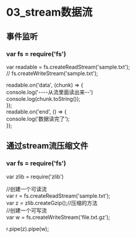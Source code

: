 # 03_stream数据流


## 事件监听

### var fs = require('fs')  
  var readable = fs.createReadStream('sample.txt');  
  // fs.createWriteStream('sample.txt');  
    
  readable.on('data', (chunk) => {  
      console.log('----从流里面读出来--')  
      console.log(chunk.toString());  
  });  
  readable.on('end', () => {  
      console.log('数据读完了');  
  });

## 通过stream流压缩文件

### var fs = require('fs')  
  var zlib = require('zlib')  
    
  //创建一个可读流  
  var r = fs.createReadStream('sample.txt');  
  var z = zlib.createGzip();//压缩的方法  
  //创建一个可写流  
  var w = fs.createWriteStream('file.txt.gz');  
    
  r.pipe(z).pipe(w);

